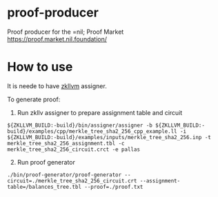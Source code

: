 # proof-producer
Proof producer for the =nil; Proof Market https://proof.market.nil.foundation/ 
# How to use
It is neede to have [zkllvm](https://raw.githubusercontent.com/NilFoundation/zkllvm) assigner.

To generate proof:

1. Run zkllv assigner to prepare assignment table and circuit
```
${ZKLLVM_BUILD:-build}/bin/assigner/assigner -b ${ZKLLVM_BUILD:-build}/examples/cpp/merkle_tree_sha2_256_cpp_example.ll -i ${ZKLLVM_BUILD:-build}/examples/inputs/merkle_tree_sha2_256.inp -t merkle_tree_sha2_256_assignment.tbl -c merkle_tree_sha2_256_circuit.crct -e pallas
```
2. Run proof generator 
```
./bin/proof-generator/proof-generator --circuit=./merkle_tree_sha2_256_circuit.crt --assignment-table=/balances_tree.tbl --proof=./proof.txt
```
